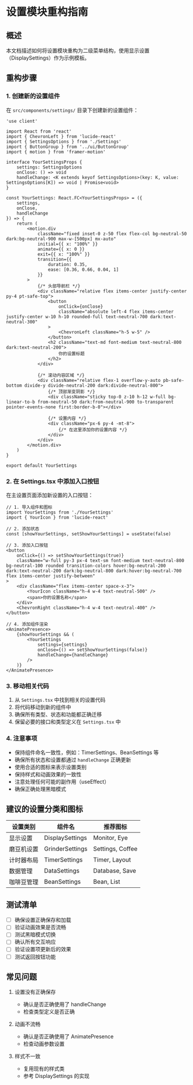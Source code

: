 # 设置模块重构指南

## 概述

本文档描述如何将设置模块重构为二级菜单结构，使用显示设置（DisplaySettings）作为示例模板。

## 重构步骤

### 1. 创建新的设置组件

在 `src/components/settings/` 目录下创建新的设置组件：

```tsx
'use client'

import React from 'react'
import { ChevronLeft } from 'lucide-react'
import { SettingsOptions } from './Settings'
import { ButtonGroup } from '../ui/ButtonGroup'
import { motion } from 'framer-motion'

interface YourSettingsProps {
    settings: SettingsOptions
    onClose: () => void
    handleChange: <K extends keyof SettingsOptions>(key: K, value: SettingsOptions[K]) => void | Promise<void>
}

const YourSettings: React.FC<YourSettingsProps> = ({
    settings,
    onClose,
    handleChange
}) => {
    return (
        <motion.div
            className="fixed inset-0 z-50 flex flex-col bg-neutral-50 dark:bg-neutral-900 max-w-[500px] mx-auto"
            initial={{ x: "100%" }}
            animate={{ x: 0 }}
            exit={{ x: "100%" }}
            transition={{ 
                duration: 0.35,
                ease: [0.36, 0.66, 0.04, 1]
            }}
        >
            {/* 头部导航栏 */}
            <div className="relative flex items-center justify-center py-4 pt-safe-top">
                <button
                    onClick={onClose}
                    className="absolute left-4 flex items-center justify-center w-10 h-10 rounded-full text-neutral-700 dark:text-neutral-300"
                >
                    <ChevronLeft className="h-5 w-5" />
                </button>
                <h2 className="text-md font-medium text-neutral-800 dark:text-neutral-200">
                    你的设置标题
                </h2>
            </div>

            {/* 滚动内容区域 */}
            <div className="relative flex-1 overflow-y-auto pb-safe-bottom divide-y divide-neutral-200 dark:divide-neutral-800">
                {/* 顶部渐变阴影 */}
                <div className="sticky top-0 z-10 h-12 w-full bg-linear-to-b from-neutral-50 dark:from-neutral-900 to-transparent pointer-events-none first:border-b-0"></div>

                {/* 设置内容 */}
                <div className="px-6 py-4 -mt-8">
                    {/* 在这里添加你的设置内容 */}
                </div>
            </div>
        </motion.div>
    )
}

export default YourSettings
```

### 2. 在 Settings.tsx 中添加入口按钮

在主设置页面添加新设置的入口按钮：

```tsx
// 1. 导入组件和图标
import YourSettings from './YourSettings'
import { YourIcon } from 'lucide-react'

// 2. 添加状态
const [showYourSettings, setShowYourSettings] = useState(false)

// 3. 添加入口按钮
<button
    onClick={() => setShowYourSettings(true)}
    className="w-full py-3 px-4 text-sm font-medium text-neutral-800 bg-neutral-100 rounded transition-colors hover:bg-neutral-200 dark:text-neutral-200 dark:bg-neutral-800 dark:hover:bg-neutral-700 flex items-center justify-between"
>
    <div className="flex items-center space-x-3">
        <YourIcon className="h-4 w-4 text-neutral-500" />
        <span>你的设置名称</span>
    </div>
    <ChevronRight className="h-4 w-4 text-neutral-400" />
</button>

// 4. 添加组件渲染
<AnimatePresence>
    {showYourSettings && (
        <YourSettings
            settings={settings}
            onClose={() => setShowYourSettings(false)}
            handleChange={handleChange}
        />
    )}
</AnimatePresence>
```

### 3. 移动相关代码

1. 从 `Settings.tsx` 中找到相关的设置代码
2. 将代码移动到新的组件中
3. 确保所有类型、状态和功能都正确迁移
4. 保留必要的接口和类型定义在 `Settings.tsx` 中

### 4. 注意事项

- 保持组件命名一致性，例如：TimerSettings、BeanSettings 等
- 确保所有状态和设置都通过 `handleChange` 正确更新
- 使用合适的图标来表示设置类别
- 保持样式和动画效果的一致性
- 注意处理任何可能的副作用（useEffect）
- 确保正确处理黑暗模式

## 建议的设置分类和图标

| 设置类别 | 组件名 | 推荐图标 |
|---------|--------|----------|
| 显示设置 | DisplaySettings | Monitor, Eye |
| 磨豆机设置 | GrinderSettings | Settings, Coffee |
| 计时器布局 | TimerSettings | Timer, Layout |
| 数据管理 | DataSettings | Database, Save |
| 咖啡豆管理 | BeanSettings | Bean, List |

## 测试清单

- [ ] 确保设置正确保存和加载
- [ ] 验证动画效果是否流畅
- [ ] 测试黑暗模式切换
- [ ] 确认所有交互响应
- [ ] 验证设置项更新后的效果
- [ ] 测试返回按钮功能

## 常见问题

1. 设置没有正确保存
   - 确认是否正确使用了 handleChange
   - 检查类型定义是否正确

2. 动画不流畅
   - 确认是否正确使用了 AnimatePresence
   - 检查动画参数设置

3. 样式不一致
   - 复用现有的样式类
   - 参考 DisplaySettings 的实现